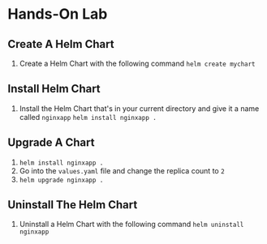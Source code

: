 # Hands-On Lab
## Create A Helm Chart
1. Create a Helm Chart with the following command
`helm create mychart`

## Install Helm Chart
1. Install the Helm Chart that's in your current directory and give it a name called `nginxapp`
`helm install nginxapp .`

## Upgrade A Chart

1. `helm install nginxapp .`
2. Go into the `values.yaml` file and change the replica count to `2`
3. `helm upgrade nginxapp .`

## Uninstall The Helm Chart
1. Uninstall a Helm Chart with the following command
`helm uninstall nginxapp `